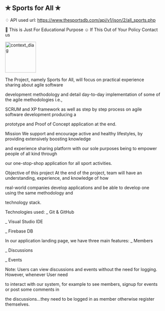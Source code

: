 ## ✯ Sports for All ✯

♢ API used url: https://www.thesportsdb.com/api/v1/json/2/all_sports.php 


🚸 This is Just For Educational Purpose
 ☺ If This Out of Your Policy Contact us


<img src="E:\Computer_Science\3th_Semester\SoftwareDev\Exam_Project\KODAK-SD1\Context_Diag.PNG" alt="context_diag" style="height: 100px; width:100px;"/>

The Project, namely Sports for All, will focus on practical experience sharing about agile software

development methodology and detail day-to-day implementation of some of the agile methodologies i.e.,

SCRUM and XP framework as well as step by step process on agile software development producing a

prototype and Proof of Concept application at the end.

Mission
We support and encourage active and healthy lifestyles, by providing extensively boosting knowledge

and experience sharing platform with our sole purposes being to empower people of all kind through

our one-stop-shop application for all sport activities.

Objective of this project
At the end of the project, team will have an understanding, experience, and knowledge of how

real-world companies develop applications and be able to develop one using the same methodology and

technology stack.

Technologies used:
 _ Git & GitHub

 _ Visual Studio IDE

 _ Firebase DB

  

In our application landing page, we have three main features:
 _ Members

 _ Discussions

 _ Events

Note: Users can view discussions and events without the need for logging. However, whenever User need

to interact with our system, for example to see members, signup for events or post some comments in

the discussions…they need to be logged in as member otherwise register themselves.




